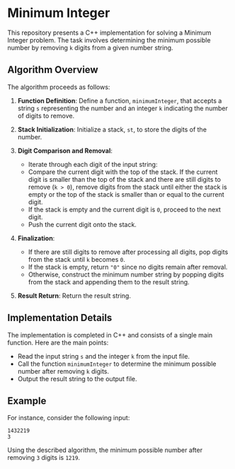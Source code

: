 # Minimum Integer

This repository presents a C++ implementation for solving a Minimum Integer problem. The task involves determining the minimum possible number by removing `k` digits from a given number string.

## Algorithm Overview

The algorithm proceeds as follows:

1. **Function Definition**: Define a function, `minimumInteger`, that accepts a string `s` representing the number and an integer `k` indicating the number of digits to remove.

2. **Stack Initialization**: Initialize a stack, `st`, to store the digits of the number.

3. **Digit Comparison and Removal**: 
    - Iterate through each digit of the input string:
    - Compare the current digit with the top of the stack. If the current digit is smaller than the top of the stack and there are still digits to remove (`k > 0`), remove digits from the stack until either the stack is empty or the top of the stack is smaller than or equal to the current digit.
    - If the stack is empty and the current digit is `0`, proceed to the next digit.
    - Push the current digit onto the stack.

4. **Finalization**: 
    - If there are still digits to remove after processing all digits, pop digits from the stack until `k` becomes `0`.
    - If the stack is empty, return `"0"` since no digits remain after removal.
    - Otherwise, construct the minimum number string by popping digits from the stack and appending them to the result string.

5. **Result Return**: Return the result string.

## Implementation Details

The implementation is completed in C++ and consists of a single main function. Here are the main points:

- Read the input string `s` and the integer `k` from the input file.
- Call the function `minimumInteger` to determine the minimum possible number after removing `k` digits.
- Output the result string to the output file.

## Example

For instance, consider the following input:

```
1432219
3
```

Using the described algorithm, the minimum possible number after removing `3` digits is `1219`.